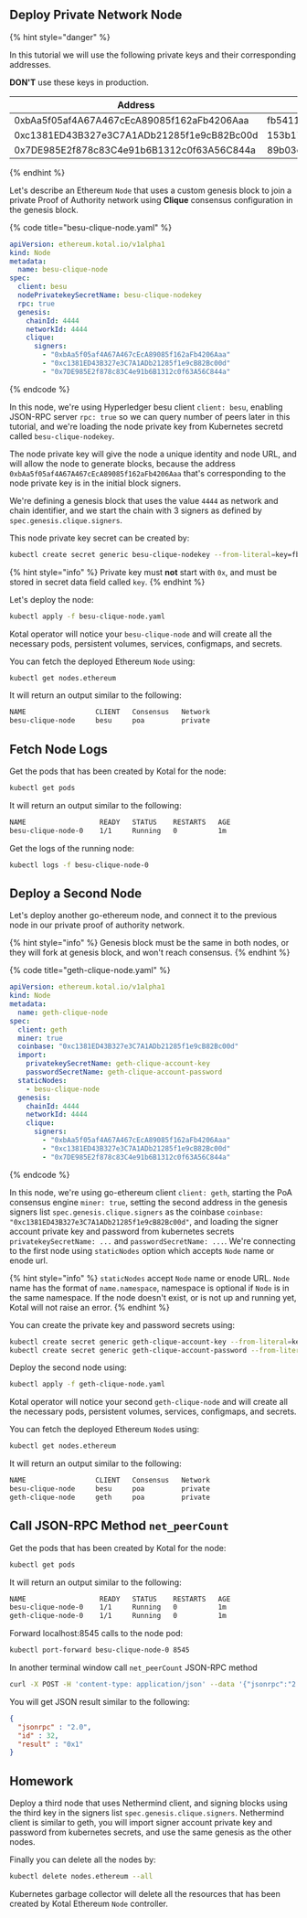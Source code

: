 ## Deploy Private Network Node

{% hint style="danger" %}

In this tutorial we will use the following private keys and their corresponding addresses. 

**DON'T** use these keys in production.

| Address                                    | Private Key                                                      |
| ------------------------------------------ | ---------------------------------------------------------------- |
| 0xbAa5f05af4A67A467cEcA89085f162aFb4206Aaa | fb5411342ae51291447515c89bcf6a057e3dbd0b51e060c45cb73406c38f851d |
| 0xc1381ED43B327e3C7A1ADb21285f1e9cB82Bc00d | 153b174f5e9948ae4678baed54f88244cc9c39d56b9f17ecef93d7ede633f56b |
| 0x7DE985E2f878c83C4e91b6B1312c0f63A56C844a | 89b03c4de62d61be16d22e09c8a48929a9bccd11fa6b37809cfef290292bcba3 |

{% endhint %}

Let's describe an Ethereum `Node` that uses a custom genesis block to join a private Proof of Authority network using **Clique** consensus configuration in the genesis block.

{% code title="besu-clique-node.yaml" %}
```yaml
apiVersion: ethereum.kotal.io/v1alpha1
kind: Node
metadata:
  name: besu-clique-node
spec:
  client: besu
  nodePrivatekeySecretName: besu-clique-nodekey
  rpc: true
  genesis:
    chainId: 4444
    networkId: 4444
    clique:
      signers:
        - "0xbAa5f05af4A67A467cEcA89085f162aFb4206Aaa"
        - "0xc1381ED43B327e3C7A1ADb21285f1e9cB82Bc00d"
        - "0x7DE985E2f878c83C4e91b6B1312c0f63A56C844a"
```
{% endcode %}

In this node, we're using Hyperledger besu client `client: besu`, enabling JSON-RPC server `rpc: true` so we can query number of peers later in this tutorial, and we're loading the node private key from Kubernetes secretd called `besu-clique-nodekey`.

The node private key will give the node a unique identity and node URL, and will allow the node to generate blocks, because the address `0xbAa5f05af4A67A467cEcA89085f162aFb4206Aaa` that's corresponding to the node private key is in the initial block signers.

We're defining a genesis block that uses the value `4444` as network and chain identifier, and we start the chain with 3 signers as defined by `spec.genesis.clique.signers`.

This node private key secret can be created by:

```bash
kubectl create secret generic besu-clique-nodekey --from-literal=key=fb5411342ae51291447515c89bcf6a057e3dbd0b51e060c45cb73406c38f851d
```

{% hint style="info" %}
Private key must **not** start with `0x`, and must be stored in secret data field called `key`.
{% endhint %}

Let's deploy the node:

```bash
kubectl apply -f besu-clique-node.yaml
```

Kotal operator will notice your `besu-clique-node` and will create all the necessary pods, persistent volumes, services, configmaps, and secrets.

You can fetch the deployed Ethereum `Node` using:

```bash
kubectl get nodes.ethereum
```
It will return an output similar to the following:

```bash
NAME                 CLIENT   Consensus   Network
besu-clique-node     besu     poa         private
```

## Fetch Node Logs

Get the pods that has been created by Kotal for the node:

```bash
kubectl get pods
```
It will return an output similar to the following:

```bash
NAME                  READY   STATUS    RESTARTS   AGE
besu-clique-node-0    1/1     Running   0          1m
```

Get the logs of the running node:

```bash
kubectl logs -f besu-clique-node-0
```

## Deploy a Second Node

Let's deploy another go-ethereum node, and connect it to the previous node in our private proof of authority network.

{% hint style="info" %}
Genesis block must be the same in both nodes, or they will fork at genesis block, and won't reach consensus.
{% endhint %}

{% code title="geth-clique-node.yaml" %}
```yaml
apiVersion: ethereum.kotal.io/v1alpha1
kind: Node
metadata:
  name: geth-clique-node
spec:
  client: geth
  miner: true
  coinbase: "0xc1381ED43B327e3C7A1ADb21285f1e9cB82Bc00d"
  import:
    privatekeySecretName: geth-clique-account-key
    passwordSecretName: geth-clique-account-password
  staticNodes:
    - besu-clique-node
  genesis:
    chainId: 4444
    networkId: 4444
    clique:
      signers:
        - "0xbAa5f05af4A67A467cEcA89085f162aFb4206Aaa"
        - "0xc1381ED43B327e3C7A1ADb21285f1e9cB82Bc00d"
        - "0x7DE985E2f878c83C4e91b6B1312c0f63A56C844a"
```
{% endcode %}

In this node, we're using go-ethereum client `client: geth`, starting the PoA consensus engine `miner: true`, setting the second address in the genesis signers list `spec.genesis.clique.signers` as the coinbase `coinbase: "0xc1381ED43B327e3C7A1ADb21285f1e9cB82Bc00d"`, and loading the signer account private key and password from kubernetes secrets `privatekeySecretName: ...` and `passwordSecretName: ...`. We're connecting to the first node using `staticNodes` option which accepts `Node` name or enode url.

{% hint style="info" %}
`staticNodes` accept `Node` name or enode URL. `Node` name has the format of `name.namespace`, namespace is optional if `Node` is in the same namespace. If the node doesn't exist, or is not up and running yet, Kotal will not raise an error.
{% endhint %}

You can create the private key and password secrets using:

```bash
kubectl create secret generic geth-clique-account-key --from-literal=key=153b174f5e9948ae4678baed54f88244cc9c39d56b9f17ecef93d7ede633f56b
kubectl create secret generic geth-clique-account-password --from-literal=password=s3cr3t
```

Deploy the second node using:

```bash
kubectl apply -f geth-clique-node.yaml
```

Kotal operator will notice your second `geth-clique-node` and will create all the necessary pods, persistent volumes, services, configmaps, and secrets.

You can fetch the deployed Ethereum `Node`s using:

```bash
kubectl get nodes.ethereum
```

It will return an output similar to the following:

```bash
NAME                 CLIENT   Consensus   Network
besu-clique-node     besu     poa         private
geth-clique-node     geth     poa         private
```

## Call JSON-RPC Method `net_peerCount`

Get the pods that has been created by Kotal for the node:

```bash
kubectl get pods
```

It will return an output similar to the following:

```bash
NAME                  READY   STATUS    RESTARTS   AGE
besu-clique-node-0    1/1     Running   0          1m
geth-clique-node-0    1/1     Running   0          1m
```

Forward localhost:8545 calls to the node pod:

```bash
kubectl port-forward besu-clique-node-0 8545
```

In another terminal window call `net_peerCount` JSON-RPC method

```bash
curl -X POST -H 'content-type: application/json' --data '{"jsonrpc":"2.0","method":"net_peerCount","params":[],"id":32}' http://127.0.0.1:8545
```

You will get JSON result similar to the following:

```json
{
  "jsonrpc" : "2.0",
  "id" : 32,
  "result" : "0x1"
}
```

## Homework

Deploy a third node that uses Nethermind client, and signing blocks using the third key in the signers list `spec.genesis.clique.signers`. Nethermind client is similar to geth, you will import signer account private key and password from kubernetes secrets, and use the same genesis as the other nodes.


Finally you can delete all the nodes by:

```bash
kubectl delete nodes.ethereum --all
```

Kubernetes garbage collector will delete all the resources that has been created by Kotal Ethereum `Node` controller.

